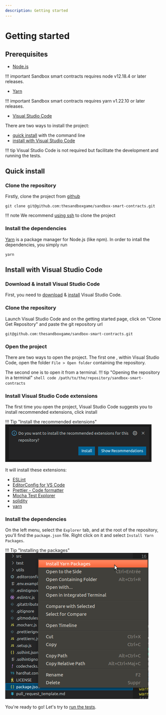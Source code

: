 ```yaml
---
description: Getting started
---
```


# Getting started

## Prerequisites

* [Node.js](https://nodejs.org/en/)

!!! important
    Sandbox smart contracts requires node v12.18.4 or later releases.

* [Yarn](https://yarnpkg.com/)

!!! important
    Sandbox smart contracts requires yarn v1.22.10 or later releases.

* [Visual Studio Code](https://code.visualstudio.com/)

There are two ways to install the project:

* [quick install](#quick-install) with the command line
* [install with Visual Studio Code](#install-with-visual-studio-code)

!!! tip
    Visual Studio Code is not required but facilitate the development and running the tests.

## Quick install

### Clone the repository

Firstly, clone the project from [github](https://github.com/thesandboxgame/sandbox-smart-contracts)

```shell
git clone git@github.com:thesandboxgame/sandbox-smart-contracts.git
```

!!! note
    We recommend [using ssh](https://docs.github.com/en/github/authenticating-to-github/connecting-to-github-with-ssh) to clone the project

### Install the dependencies

[Yarn](https://yarnpkg.com/) is a package manager for Node.js (like npm). In order to intall the dependencies, you simply run

```shell
yarn
```

## Install with Visual Studio Code

### Download & install Visual Studio Code
First, you need to [download](https://code.visualstudio.com/download) & [install](https://code.visualstudio.com/learn/get-started/basics) Visual Studio Code.

### Clone the repository

Launch Visual Studio Code and on the getting started page, click on "Clone Get Repository" and paste the git repository url
```shell
git@github.com:thesandboxgame/sandbox-smart-contracts.git
```

### Open the project

There are two ways to open the project.
The first one , within Visual Studio Code, open the folder `File > Open folder` containing the repository.

The second one is to open it from a terminal.
!!! tip "Opening the repository in a terminal"
    ```shell
    code /path/to/the/repository/sandbox-smart-contracts
    ```

### Install Visual Studio Code extensions

The first time you open the project, Visual Studio Code suggests you to install recommended extensions, click install

!!! Tip "Install the recommended extensions"
    ![Screenshot](../img/vscode-extensions.png)

It will install these extensions:

* [ESLint](https://marketplace.visualstudio.com/items?itemName=dbaeumer.vscode-eslint)
* [EditorConfig for VS Code](https://marketplace.visualstudio.com/items?itemName=EditorConfig.EditorConfig)
* [Prettier - Code formatter](https://marketplace.visualstudio.com/items?itemName=esbenp.prettier-vscode)
* [Mocha Test Explorer](https://marketplace.visualstudio.com/items?itemName=hbenl.vscode-mocha-test-adapter)
* [solidity](https://marketplace.visualstudio.com/items?itemName=JuanBlanco.solidity)
* [yarn](https://marketplace.visualstudio.com/items?itemName=gamunu.vscode-yarn)

### Install the dependencies

On the left menu, select the `Explorer` tab, and at the root of the repository, you'll find the `package.json` file.
Right click on it and select `Install Yarn Packages`.

!!! Tip "Installing the packages"
    ![Screenshot](../img/vscode-yarn.png)

You're ready to go! Let's try to [run the tests](running-tests.md).
